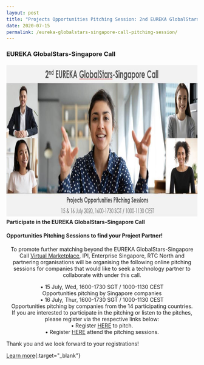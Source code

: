 ```yaml
---
layout: post
title: "Projects Opportunities Pitching Session: 2nd EUREKA GlobalStars-Singapore Call"
date: 2020-07-15
permalink: /eureka-globalstars-singapore-call-pitching-session/
---
```

<h3>EUREKA GlobalStars-Singapore Call</h3>
<a href="https://docs.google.com/forms/d/e/1FAIpQLSfTtHXgWnXspwBTgrADpUxskSNiIGD1DvMN2WcD-Csae84FAg/viewform">
<img src="/images/GlobalStars-Singapore.jpg" alt="1" style="width:1027px;height:404px;">
</a><b>Participate in the EUREKA GlobalStars-Singapore Call</b>
<h4>Opportunities Pitching Sessions to find your Project Partner! </h4>

<p style="text-align:center;">
To promote further matching beyond the EUREKA GlobalStars-Singapore Call <a href="https://eureka-globalstars-singapore-open-competition.b2match.io">Virtual Marketplace</a>, IPI, Enterprise Singapore, RTC North and partnering organisations will be organising the following online pitching sessions for companies that would like to seek a technology partner to collaborate with under this call. <br></p>
                                                                                                                                                   
<p style="text-align:center;margin:auto;">                                                                                                                                                   
•	15 July, Wed, 1600-1730 SGT / 1000-1130 CEST<br>
Opportunities pitching by Singapore companies<br>
•	16 July, Thur, 1600-1730 SGT / 1000-1130 CEST<br>
Opportunities pitching by companies from the 14 participating countries.<br>
If you are interested to participate in the pitching or listen to the pitches, please register via the respective links below:<br>
•	Register <a href="https://docs.google.com/forms/d/e/1FAIpQLSfuGCqmYF3P2imWU0I4out-3rMlfEas2KCvZH-p_CPVYzaBGQ/viewform">HERE</a> to pitch.<br>
•	Register  <a href="https://docs.google.com/forms/d/e/1FAIpQLSfTtHXgWnXspwBTgrADpUxskSNiIGD1DvMN2WcD-Csae84FAg/viewform">HERE</a> attend the pitching sessions. <br>
 
Thank you and we look forward to your registrations!
 
 
</p>

[Learn more](https://register.gotowebinar.com/register/5652407166787516941){:target="_blank"}
